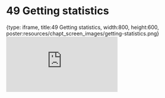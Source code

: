 # 49 Getting statistics
 
{type: iframe, title:49 Getting statistics, width:800, height:600, poster:resources/chapt_screen_images/getting-statistics.png}
![](https://datatrail-jhu.github.io/DataTrail/no_toc/getting-statistics.html)
 

 
